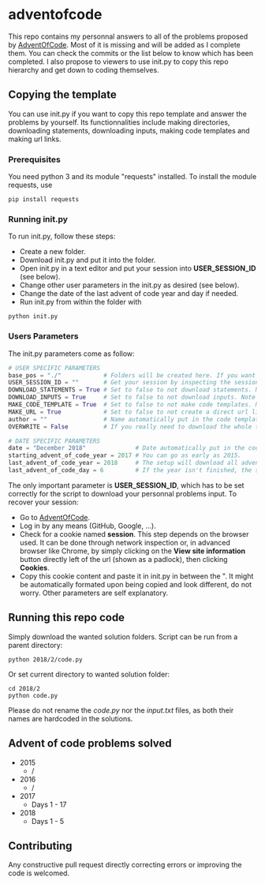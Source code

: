 # adventofcode

This repo contains my personnal answers to all of the problems proposed by [AdventOfCode](https://adventofcode.com/).
Most of it is missing and will be added as I complete them. You can check the commits or the list below to know which has been completed. I also propose to viewers to use init.py to copy this repo hierarchy and get down to coding themselves.

## Copying the template

You can use init.py if you want to copy this repo template and answer the problems by yourself. 
Its functionnalities include making directories, downloading statements, downloading inputs, making code templates and making url links.

### Prerequisites

You need python 3 and its module "requests" installed.
To install the module requests, use 
```shell
pip install requests
```
### Running init.py
To run init.py, follow these steps:
* Create a new folder.
* Download init.py and put it into the folder.
* Open init.py in a text editor and put your session into **USER_SESSION_ID** (see below).
* Change other user parameters in the init.py as desired (see below).
* Change the date of the last advent of code year and day if needed.
* Run init.py from within the folder with
```shell
python init.py
```
### Users Parameters
The init.py parameters come as follow:
```python
# USER SPECIFIC PARAMETERS
base_pos = "./"            # Folders will be created here. If you want to make a parent folder, change this to ex "./adventofcode/"
USER_SESSION_ID = ""       # Get your session by inspecting the session cookie content in your web browser while connected to adventofcode and paste it here as plain text in between the ". Leave at is to not download inputs.
DOWNLOAD_STATEMENTS = True # Set to false to not download statements. Note that only part one is downloaded (since you need to complete it to access part two)
DOWNLOAD_INPUTS = True     # Set to false to not download inputs. Note that if the USER_SESSION_ID is wrong or left empty, inputs will not be downloaded.
MAKE_CODE_TEMPLATE = True  # Set to false to not make code templates. Note that even if OVERWRITE is set to True, it will never overwrite codes.
MAKE_URL = True            # Set to false to not create a direct url link in the folder.
author = ""                # Name automatically put in the code templates.
OVERWRITE = False          # If you really need to download the whole thing again, set this to true. As the creator said, AoC is fragile; please be gentle. Statements and Inputs do not change. This will not overwrite codes.

# DATE SPECIFIC PARAMETERS
date = "December 2018"              # Date automatically put in the code templates.
starting_advent_of_code_year = 2017 # You can go as early as 2015.
last_advent_of_code_year = 2018     # The setup will download all advent of code data up until that date included
last_advent_of_code_day = 6         # If the year isn't finished, the setup will download days up until that day included for the last year
```
The only important parameter is **USER_SESSION_ID**, which has to be set correctly for the script to download your personnal problems input.
To recover your session:
* Go to [AdventOfCode](https://adventofcode.com/).
* Log in by any means (GitHub, Google, ...).
* Check for a cookie named **session**. This step depends on the browser used. It can be done through network inspection or, in advanced browser like Chrome, by simply clicking on the **View site information** button directly left of the url (shown as a padlock), then clicking **Cookies**.
* Copy this cookie content and paste it in init.py in between the ". It might be automatically formated upon being copied and look different, do not worry.
Other parameters are self explanatory.

## Running this repo code
Simply download the wanted solution folders.
Script can be run from a parent directory:
```shell
python 2018/2/code.py
```
Or set current directory to wanted solution folder:
```shell
cd 2018/2
python code.py
```
Please do not rename the *code.py* nor the *input.txt* files, as both their names are hardcoded in the solutions.

## Advent of code problems solved
* 2015
    * /
* 2016
    * /
* 2017
    * Days 1 - 17
* 2018
    * Days 1 - 5

## Contributing
Any constructive pull request directly correcting errors or improving the code is welcomed.
